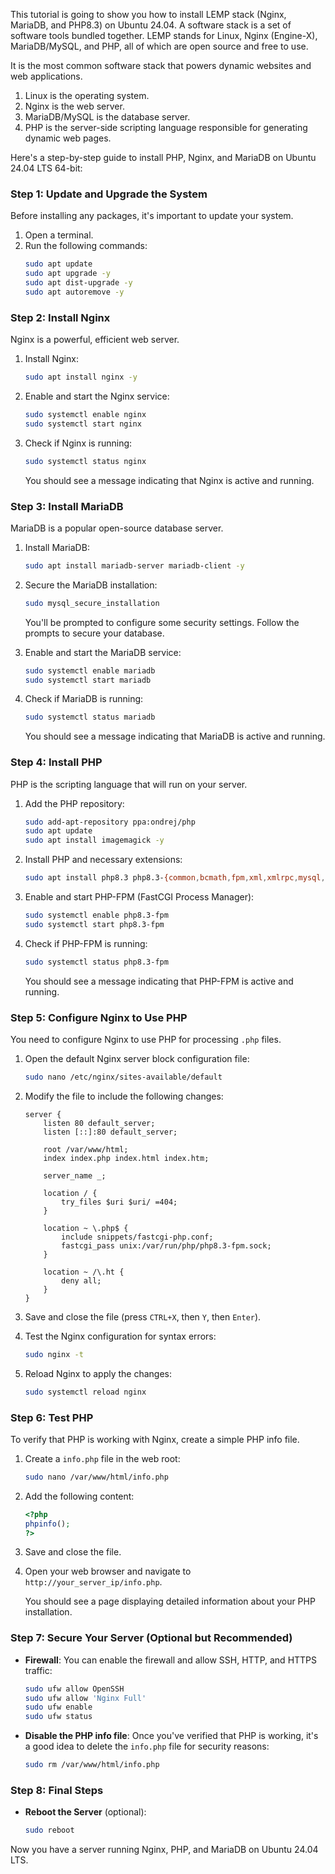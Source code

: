 This tutorial is going to show you how to install LEMP stack (Nginx, MariaDB, and PHP8.3) on Ubuntu 24.04. A software stack is a set of software tools bundled together. LEMP stands for Linux, Nginx (Engine-X), MariaDB/MySQL, and PHP, all of which are open source and free to use.

It is the most common software stack that powers dynamic websites and web applications.

1. Linux is the operating system.
2. Nginx is the web server.
3. MariaDB/MySQL is the database server.
4. PHP is the server-side scripting language responsible for generating dynamic web pages.

Here's a step-by-step guide to install PHP, Nginx, and MariaDB on Ubuntu 24.04 LTS 64-bit:

### Step 1: Update and Upgrade the System
Before installing any packages, it's important to update your system.

1. Open a terminal.
2. Run the following commands:
   ```bash
   sudo apt update
   sudo apt upgrade -y
   sudo apt dist-upgrade -y
   sudo apt autoremove -y
   ```

### Step 2: Install Nginx
Nginx is a powerful, efficient web server.

1. Install Nginx:
   ```bash
   sudo apt install nginx -y
   ```

2. Enable and start the Nginx service:
   ```bash
   sudo systemctl enable nginx
   sudo systemctl start nginx
   ```

3. Check if Nginx is running:
   ```bash
   sudo systemctl status nginx
   ```
   You should see a message indicating that Nginx is active and running.

### Step 3: Install MariaDB
MariaDB is a popular open-source database server.

1. Install MariaDB:
   ```bash
   sudo apt install mariadb-server mariadb-client -y
   ```

2. Secure the MariaDB installation:
   ```bash
   sudo mysql_secure_installation
   ```
   You'll be prompted to configure some security settings. Follow the prompts to secure your database.

3. Enable and start the MariaDB service:
   ```bash
   sudo systemctl enable mariadb
   sudo systemctl start mariadb
   ```

4. Check if MariaDB is running:
   ```bash
   sudo systemctl status mariadb
   ```
   You should see a message indicating that MariaDB is active and running.

### Step 4: Install PHP
PHP is the scripting language that will run on your server.

1. Add the PHP repository:
   ```bash
   sudo add-apt-repository ppa:ondrej/php
   sudo apt update
   sudo apt install imagemagick -y
   ```

2. Install PHP and necessary extensions:
   ```bash
   sudo apt install php8.3 php8.3-{common,bcmath,fpm,xml,xmlrpc,mysql,zip,intl,ldap,gd,cli,bz2,curl,mbstring,pgsql,opcache,soap,cgi,imagick,json,hash,mcrypt,iconv} -y
   ```

3. Enable and start PHP-FPM (FastCGI Process Manager):
   ```bash
   sudo systemctl enable php8.3-fpm
   sudo systemctl start php8.3-fpm
   ```

4. Check if PHP-FPM is running:
   ```bash
   sudo systemctl status php8.3-fpm
   ```
   You should see a message indicating that PHP-FPM is active and running.

### Step 5: Configure Nginx to Use PHP
You need to configure Nginx to use PHP for processing `.php` files.

1. Open the default Nginx server block configuration file:
   ```bash
   sudo nano /etc/nginx/sites-available/default
   ```

2. Modify the file to include the following changes:
   ```nginx
   server {
       listen 80 default_server;
       listen [::]:80 default_server;

       root /var/www/html;
       index index.php index.html index.htm;

       server_name _;

       location / {
           try_files $uri $uri/ =404;
       }

       location ~ \.php$ {
           include snippets/fastcgi-php.conf;
           fastcgi_pass unix:/var/run/php/php8.3-fpm.sock;
       }

       location ~ /\.ht {
           deny all;
       }
   }
   ```

3. Save and close the file (press `CTRL+X`, then `Y`, then `Enter`).

4. Test the Nginx configuration for syntax errors:
   ```bash
   sudo nginx -t
   ```

5. Reload Nginx to apply the changes:
   ```bash
   sudo systemctl reload nginx
   ```

### Step 6: Test PHP
To verify that PHP is working with Nginx, create a simple PHP info file.

1. Create a `info.php` file in the web root:
   ```bash
   sudo nano /var/www/html/info.php
   ```

2. Add the following content:
   ```php
   <?php
   phpinfo();
   ?>
   ```

3. Save and close the file.

4. Open your web browser and navigate to `http://your_server_ip/info.php`.

   You should see a page displaying detailed information about your PHP installation.

### Step 7: Secure Your Server (Optional but Recommended)
- **Firewall**: You can enable the firewall and allow SSH, HTTP, and HTTPS traffic:
  ```bash
  sudo ufw allow OpenSSH
  sudo ufw allow 'Nginx Full'
  sudo ufw enable
  sudo ufw status
  ```
- **Disable the PHP info file**: Once you've verified that PHP is working, it's a good idea to delete the `info.php` file for security reasons:
  ```bash
  sudo rm /var/www/html/info.php
  ```

### Step 8: Final Steps
- **Reboot the Server** (optional):
  ```bash
  sudo reboot
  ```

Now you have a server running Nginx, PHP, and MariaDB on Ubuntu 24.04 LTS.
